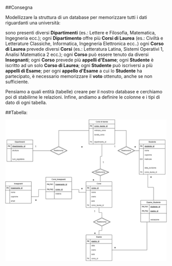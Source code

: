 ##Consegna

Modellizzare la struttura di un database per memorizzare tutti i dati riguardanti una università:

sono presenti diversi **Dipartimenti** (es.: Lettere e Filosofia, Matematica, Ingegneria ecc.);
ogni **Dipartimento** offre più **Corsi di Laurea** (es.: Civiltà e Letterature Classiche, Informatica, Ingegneria Elettronica ecc..)
ogni **Corso di Laurea** prevede diversi **Corsi** (es.: Letteratura Latina, Sistemi Operativi 1, Analisi Matematica 2 ecc.);
ogni **Corso** può essere tenuto da diversi **Insegnanti**;
ogni **Corso** prevede più **appelli d'Esame**;
ogni **Studente** è iscritto ad un solo **Corso di Laurea**;
ogni **Studente** può iscriversi a più **appelli di Esame**;
per ogni **appello d'Esame** a cui lo **Studente** ha partecipato, è necessario memorizzare il **voto** ottenuto, anche se non sufficiente. 

Pensiamo a quali entità (tabelle) creare per il nostro database e cerchiamo poi di stabilirne le relazioni. Infine, andiamo a definire le colonne e i tipi di dato di ogni tabella.

##Tabella:

![](img/university.m.jpg)